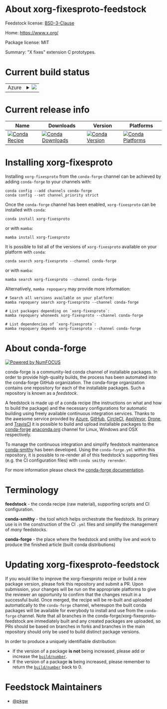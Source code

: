 About xorg-fixesproto-feedstock
===============================

Feedstock license: [BSD-3-Clause](https://github.com/conda-forge/xorg-fixesproto-feedstock/blob/main/LICENSE.txt)

Home: https://www.x.org/

Package license: MIT

Summary: "X fixes" extension C prototypes.

Current build status
====================


<table>
    
  <tr>
    <td>Azure</td>
    <td>
      <details>
        <summary>
          <a href="https://dev.azure.com/conda-forge/feedstock-builds/_build/latest?definitionId=2170&branchName=main">
            <img src="https://dev.azure.com/conda-forge/feedstock-builds/_apis/build/status/xorg-fixesproto-feedstock?branchName=main">
          </a>
        </summary>
        <table>
          <thead><tr><th>Variant</th><th>Status</th></tr></thead>
          <tbody><tr>
              <td>linux_64</td>
              <td>
                <a href="https://dev.azure.com/conda-forge/feedstock-builds/_build/latest?definitionId=2170&branchName=main">
                  <img src="https://dev.azure.com/conda-forge/feedstock-builds/_apis/build/status/xorg-fixesproto-feedstock?branchName=main&jobName=linux&configuration=linux%20linux_64_" alt="variant">
                </a>
              </td>
            </tr><tr>
              <td>linux_aarch64</td>
              <td>
                <a href="https://dev.azure.com/conda-forge/feedstock-builds/_build/latest?definitionId=2170&branchName=main">
                  <img src="https://dev.azure.com/conda-forge/feedstock-builds/_apis/build/status/xorg-fixesproto-feedstock?branchName=main&jobName=linux&configuration=linux%20linux_aarch64_" alt="variant">
                </a>
              </td>
            </tr><tr>
              <td>linux_ppc64le</td>
              <td>
                <a href="https://dev.azure.com/conda-forge/feedstock-builds/_build/latest?definitionId=2170&branchName=main">
                  <img src="https://dev.azure.com/conda-forge/feedstock-builds/_apis/build/status/xorg-fixesproto-feedstock?branchName=main&jobName=linux&configuration=linux%20linux_ppc64le_" alt="variant">
                </a>
              </td>
            </tr><tr>
              <td>osx_64</td>
              <td>
                <a href="https://dev.azure.com/conda-forge/feedstock-builds/_build/latest?definitionId=2170&branchName=main">
                  <img src="https://dev.azure.com/conda-forge/feedstock-builds/_apis/build/status/xorg-fixesproto-feedstock?branchName=main&jobName=osx&configuration=osx%20osx_64_" alt="variant">
                </a>
              </td>
            </tr><tr>
              <td>osx_arm64</td>
              <td>
                <a href="https://dev.azure.com/conda-forge/feedstock-builds/_build/latest?definitionId=2170&branchName=main">
                  <img src="https://dev.azure.com/conda-forge/feedstock-builds/_apis/build/status/xorg-fixesproto-feedstock?branchName=main&jobName=osx&configuration=osx%20osx_arm64_" alt="variant">
                </a>
              </td>
            </tr><tr>
              <td>win_64</td>
              <td>
                <a href="https://dev.azure.com/conda-forge/feedstock-builds/_build/latest?definitionId=2170&branchName=main">
                  <img src="https://dev.azure.com/conda-forge/feedstock-builds/_apis/build/status/xorg-fixesproto-feedstock?branchName=main&jobName=win&configuration=win%20win_64_" alt="variant">
                </a>
              </td>
            </tr>
          </tbody>
        </table>
      </details>
    </td>
  </tr>
</table>

Current release info
====================

| Name | Downloads | Version | Platforms |
| --- | --- | --- | --- |
| [![Conda Recipe](https://img.shields.io/badge/recipe-xorg--fixesproto-green.svg)](https://anaconda.org/conda-forge/xorg-fixesproto) | [![Conda Downloads](https://img.shields.io/conda/dn/conda-forge/xorg-fixesproto.svg)](https://anaconda.org/conda-forge/xorg-fixesproto) | [![Conda Version](https://img.shields.io/conda/vn/conda-forge/xorg-fixesproto.svg)](https://anaconda.org/conda-forge/xorg-fixesproto) | [![Conda Platforms](https://img.shields.io/conda/pn/conda-forge/xorg-fixesproto.svg)](https://anaconda.org/conda-forge/xorg-fixesproto) |

Installing xorg-fixesproto
==========================

Installing `xorg-fixesproto` from the `conda-forge` channel can be achieved by adding `conda-forge` to your channels with:

```
conda config --add channels conda-forge
conda config --set channel_priority strict
```

Once the `conda-forge` channel has been enabled, `xorg-fixesproto` can be installed with `conda`:

```
conda install xorg-fixesproto
```

or with `mamba`:

```
mamba install xorg-fixesproto
```

It is possible to list all of the versions of `xorg-fixesproto` available on your platform with `conda`:

```
conda search xorg-fixesproto --channel conda-forge
```

or with `mamba`:

```
mamba search xorg-fixesproto --channel conda-forge
```

Alternatively, `mamba repoquery` may provide more information:

```
# Search all versions available on your platform:
mamba repoquery search xorg-fixesproto --channel conda-forge

# List packages depending on `xorg-fixesproto`:
mamba repoquery whoneeds xorg-fixesproto --channel conda-forge

# List dependencies of `xorg-fixesproto`:
mamba repoquery depends xorg-fixesproto --channel conda-forge
```


About conda-forge
=================

[![Powered by
NumFOCUS](https://img.shields.io/badge/powered%20by-NumFOCUS-orange.svg?style=flat&colorA=E1523D&colorB=007D8A)](https://numfocus.org)

conda-forge is a community-led conda channel of installable packages.
In order to provide high-quality builds, the process has been automated into the
conda-forge GitHub organization. The conda-forge organization contains one repository
for each of the installable packages. Such a repository is known as a *feedstock*.

A feedstock is made up of a conda recipe (the instructions on what and how to build
the package) and the necessary configurations for automatic building using freely
available continuous integration services. Thanks to the awesome service provided by
[Azure](https://azure.microsoft.com/en-us/services/devops/), [GitHub](https://github.com/),
[CircleCI](https://circleci.com/), [AppVeyor](https://www.appveyor.com/),
[Drone](https://cloud.drone.io/welcome), and [TravisCI](https://travis-ci.com/)
it is possible to build and upload installable packages to the
[conda-forge](https://anaconda.org/conda-forge) [anaconda.org](https://anaconda.org/)
channel for Linux, Windows and OSX respectively.

To manage the continuous integration and simplify feedstock maintenance
[conda-smithy](https://github.com/conda-forge/conda-smithy) has been developed.
Using the ``conda-forge.yml`` within this repository, it is possible to re-render all of
this feedstock's supporting files (e.g. the CI configuration files) with ``conda smithy rerender``.

For more information please check the [conda-forge documentation](https://conda-forge.org/docs/).

Terminology
===========

**feedstock** - the conda recipe (raw material), supporting scripts and CI configuration.

**conda-smithy** - the tool which helps orchestrate the feedstock.
                   Its primary use is in the construction of the CI ``.yml`` files
                   and simplify the management of *many* feedstocks.

**conda-forge** - the place where the feedstock and smithy live and work to
                  produce the finished article (built conda distributions)


Updating xorg-fixesproto-feedstock
==================================

If you would like to improve the xorg-fixesproto recipe or build a new
package version, please fork this repository and submit a PR. Upon submission,
your changes will be run on the appropriate platforms to give the reviewer an
opportunity to confirm that the changes result in a successful build. Once
merged, the recipe will be re-built and uploaded automatically to the
`conda-forge` channel, whereupon the built conda packages will be available for
everybody to install and use from the `conda-forge` channel.
Note that all branches in the conda-forge/xorg-fixesproto-feedstock are
immediately built and any created packages are uploaded, so PRs should be based
on branches in forks and branches in the main repository should only be used to
build distinct package versions.

In order to produce a uniquely identifiable distribution:
 * If the version of a package **is not** being increased, please add or increase
   the [``build/number``](https://docs.conda.io/projects/conda-build/en/latest/resources/define-metadata.html#build-number-and-string).
 * If the version of a package **is** being increased, please remember to return
   the [``build/number``](https://docs.conda.io/projects/conda-build/en/latest/resources/define-metadata.html#build-number-and-string)
   back to 0.

Feedstock Maintainers
=====================

* [@pkgw](https://github.com/pkgw/)


<!-- dummy commit to enable rerendering -->

